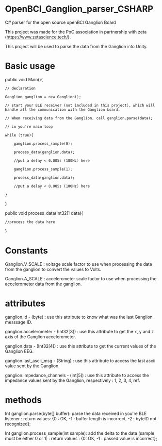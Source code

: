 # OpenBCI_Ganglion_parser_CSHARP

C# parser for the open source openBCI Ganglion Board

This project was made for the PoC association in partnership with zeta (https://www.zetascience.tech/).

This project will be used to parse the data from the Ganglion into Unity.

# Basic usage

public void Main(){

	// declaration

	Ganglion ganglion = new Ganglion();

	// start your BLE receiver (not included in this project), which will handle all the communication with the Ganglion board.

	// When receiving data from the Ganglion, call ganglion.parse(data);

	// in you're main loop

	while (true){

		ganglion.process_sample(0);

		process_data(ganglion.data);

		//put a delay < 0.005s (100Hz) here

		ganglion.process_sample(1);

		process_data(ganglion.data);

		//put a delay < 0.005s (100Hz) here

	}

}

public void process_data(Int32[] data){

	//process the data here

}

# Constants
Ganglion.V_SCALE : voltage scale factor to use when processing the data from the ganglion to convert the values to Volts.

Ganglion.A_SCALE : accelerometer scale factor to use when processing the accelerometer data from the ganglion.

# attributes
ganglion.id - (byte) : use this attribute to know what was the last Ganglion messsage ID.

ganglion.accelerometer - (Int32[3]) : use this attribute to get the x, y and z axis of the Ganglion accelerometer.

ganglion.data - (Int32[4]) : use this attribute to get the current values of the Ganglion EEG.

ganglion.last_ascii_msg - (String) : use this attribute to access the last ascii value sent by the Ganglion.

ganglion.impedance_channels - (int[5]) :  use this attribute to access the impedance values sent by the Ganglion, respectively : 1, 2, 3, 4, ref.

# methods
Int ganglion.parse(byte[] buffer): parse the data received in you're BLE listener : return values: {0 : OK, -1 : buffer length is incorrect, -2 : byteID not recognized};

Int ganglion.process_sample(int sample): add the delta to the data (sample must be either 0 or 1) : return values : {0: OK, -1 : passed value is incorrect};
